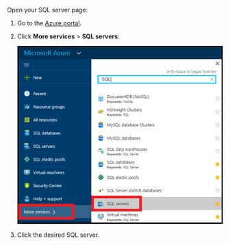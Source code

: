 
Open your SQL server page:

1. Go to the [Azure portal](https://portal.azure.com).
2. Click **More services** > **SQL servers**:
   
   ![SQL servers](./media/sql-database-browse-to-server/browse-to-server.png)
3. Click the desired SQL server.

